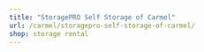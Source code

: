 ```yaml
---
title: "StoragePRO Self Storage of Carmel"
url: /carmel/storagepro-self-storage-of-carmel/
shop: storage rental
---
```

